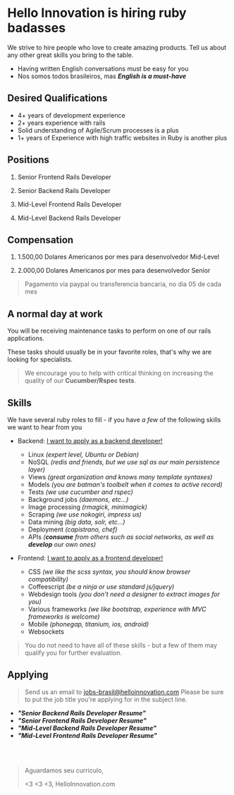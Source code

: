 # Hello Innovation is hiring ruby badasses

We strive to hire people who love to create amazing products.
Tell us about any other great skills you bring to the table.

* Having written English conversations must be easy for you
* Nos somos todos brasileiros, mas **_English is a must-have_**

## Desired Qualifications

* 4+ years of development experience
* 2+ years experience with rails
* Solid understanding of Agile/Scrum processes is a plus
* 1+ years of Experience with high traffic websites in Ruby is another plus


## Positions

1. Senior Frontend Rails Developer

2. Senior Backend Rails Developer

3. Mid-Level Frontend Rails Developer

4. Mid-Level Backend Rails Developer

## Compensation

1. 1.500,00 Dolares Americanos por mes para desenvolvedor Mid-Level

2. 2.000,00 Dolares Americanos por mes para desenvolvedor Senior

> Pagamento via paypal ou transferencia bancaria, no dia 05 de cada mes


## A normal day at work

You will be receiving maintenance tasks to perform on one of our rails applications.

These tasks should usually be in your favorite roles, that's why we are looking for specialists.

> We encourage you to help with critical thinking on increasing the quality of our **Cucumber/Rspec tests**.


## Skills

We have several ruby roles to fill - if you have *a few* of the following skills we want to hear from you

* Backend: [I want to apply as a backend developer!](#applying)
  * Linux _(expert level, Ubuntu or Debian)_
  * NoSQL _(redis and friends, but we use sql as our main persistence layer)_
  * Views _(great organization and knows many template syntaxes)_
  * Models _(you are batman's toolbelt when it comes to active record)_
  * Tests _(we use cucumber and rspec)_
  * Background jobs _(daemons, etc...)_
  * Image processing _(rmagick, minimagick)_
  * Scraping _(we use nokogiri, impress us)_
  * Data mining _(big data, solr, etc...)_
  * Deployment _(capistrano, chef)_
  * APIs _(**consume** from others such as social networks, as well as **develop** our own ones)_


* Frontend: [I want to apply as a frontend developer!](#applying)
  * CSS _(we like the scss syntax, you should know browser compatibility)_
  * Coffeescript _(be a ninja or use standard js/jquery)_
  * Webdesign tools _(you don't need a designer to extract images for you)_
  * Various frameworks _(we like bootstrap, experience with MVC frameworks is welcome)_
  * Mobile _(phonegap, titanium,  ios, android)_
  * Websockets

> You do not need to have all of these skills - but a few of them may qualify you for further evaluation.


## Applying

> Send us an email to jobs-brasil@helloinnovation.com
 Please be sure to put the job title you're applying for in the subject line.

* **_"Senior Backend Rails Developer Resume"_**
* **_"Senior Frontend Rails Developer Resume"_**
* **_"Mid-Level Backend Rails Developer Resume"_**
* **_"Mid-Level Frontend Rails Developer Resume"_**

<br>
<br>

> Aguardamos seu curriculo,
> 
> <3 <3 <3, HelloInnovation.com

<br>
<br>
<br>
<br>
<br>
<br>
<br>
